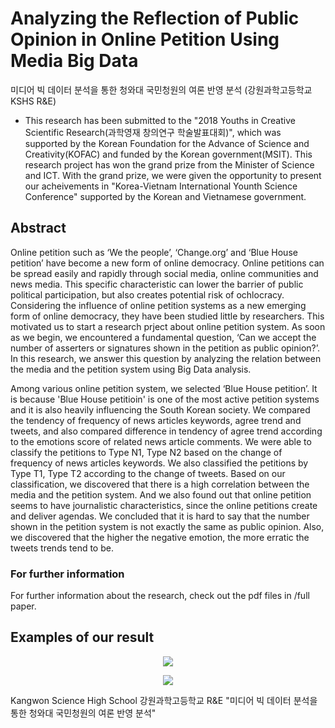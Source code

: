 # Analyzing the Reflection of Public Opinion in Online Petition Using Media Big Data
미디어 빅 데이터 분석을 통한 청와대 국민청원의 여론 반영 분석 (강원과학고등학교 KSHS R&E)

- This research has been submitted to the "2018 Youths in Creative Scientific Research(과학영재 창의연구 학술발표대회)", which was supported by the Korean Foundation for the Advance of Science and Creativity(KOFAC) and funded by the Korean government(MSIT). This research project has won the grand prize from the Minister of Science and ICT. With the grand prize, we were given the opportunity to present our acheivements in "Korea-Vietnam International Younth Science Conference" supported by the Korean and Vietnamese government. 

## Abstract

Online petition such as ‘We the people’, ‘Change.org’ and ‘Blue House petition’ have become a new form of online democracy. Online petitions can be spread easily and rapidly through social media, online communities and news media. This specific characteristic can lower the barrier of public political participation, but also creates potential risk of ochlocracy. Considering the influence of online petition systems as a new emerging form of online democracy, they have been studied little by researchers. This motivated us to start a research prject about online petition system. As soon as we begin, we encountered a fundamental question, ‘Can we accept the number of asserters or signatures shown in the petition as public opinion?’. In this research, we answer this question by analyzing the relation between the media and the petition system using Big Data analysis. 

Among various online petition system, we selected ‘Blue House petition’. It is because 'Blue House petitioin' is one of the most active petition systems and it is also heavily influencing the South Korean society. We compared the tendency of frequency of news articles keywords, agree trend and tweets, and also compared difference in tendency of agree trend according to the emotions score of related news article comments. We were able to classify the petitions to Type N1, Type N2 based on the change of frequency of news articles keywords. We also classified the petitions by Type T1, Type T2 according to the change of tweets. Based on our classification, we discovered that there is a high correlation between the media and the petition system. And we also found out that online petition seems to have journalistic characteristics, since the online petitions create and deliver agendas. We concluded that it is hard to say that the number shown in the petition system is not exactly the same as public opinion. Also, we discovered that the higher the negative emotion, the more erratic the tweets trends tend to be.

### For further information
For further information about the research, check out the pdf files in /full paper.


## Examples of our result

<p align="center">
  <img src="https://user-images.githubusercontent.com/19422758/103363495-91036700-4afe-11eb-9255-95e16f5dc26f.png" />
<p/>

<p align="center">
  <img src="https://user-images.githubusercontent.com/19422758/103363191-d7a49180-4afd-11eb-9e05-b0cf9451608f.png" />
<p/>


Kangwon Science High School 강원과학고등학교 R&amp;E "미디어 빅 데이터 분석을 통한 청와대 국민청원의 여론 반영 분석"



